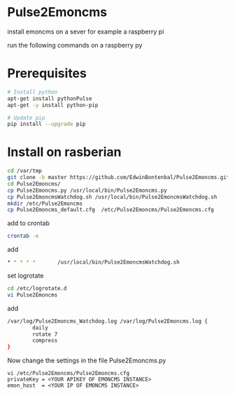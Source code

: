 # Pulse2Emoncms

install emoncms on a sever for example a raspberry pi

run the following commands on a raspberry py

# Prerequisites
```sh
# Install python
apt-get install pythonPulse
apt-get -y install python-pip

# Update pip
pip install --upgrade pip
```

# Install on rasberian
```sh 
cd /var/tmp
git clone -b master https://github.com/EdwinBontenbal/Pulse2Emoncms.git
cd Pulse2Emoncms/
cp Pulse2Emoncms.py /usr/local/bin/Pulse2Emoncms.py
cp Pulse2EmoncmsWatchdog.sh /usr/local/bin/Pulse2EmoncmsWatchdog.sh
mkdir /etc/Pulse2Emoncms
cp Pulse2Emoncms_default.cfg  /etc/Pulse2Emoncms/Pulse2Emoncms.cfg

```` 

add to crontab
```sh 
crontab -e
```
add
```sh 
* * * * *       /usr/local/bin/Pulse2EmoncmsWatchdog.sh
```

set logrotate
``` sh
cd /etc/logrotate.d
vi Pulse2Emoncms
```
add
``` sh
/var/log/Pulse2Emoncms_Watchdog.log /var/log/Pulse2Emoncms.log {
        daily
        rotate 7
        compress
}
```

Now change the settings in the file Pulse2Emoncms.py
```
vi /etc/Pulse2Emoncms/Pulse2Emoncms.cfg
privateKey = <YOUR APIKEY OF EMONCMS INSTANCE> 
emon_host  = <YOUR IP OF EMONCMS INSTANCE>
```



